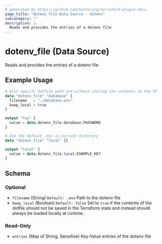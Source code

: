 ```yaml
---
# generated by https://github.com/hashicorp/terraform-plugin-docs
page_title: "dotenv_file Data Source - dotenv"
subcategory: ""
description: |-
  Reads and provides the entries of a dotenv file
---
```


# dotenv_file (Data Source)

Reads and provides the entries of a dotenv file

## Example Usage

```terraform
# With specifc dotfile path and without storing the contents to the TF state
data "dotenv_file" "database" {
  filename   = "./database.env"
  keep_local = true
}

output "foo" {
  value = data.dotenv_file.database.PASSWORD
}

# Use the default .env in current directory
data "dotenv_file" "local" {}

output "local" {
  value = data.dotenv_file.local.EXAMPLE_KEY
}
```

<!-- schema generated by tfplugindocs -->
## Schema

### Optional

- `filename` (String) `Default: .env` Path to the dotenv file
- `keep_local` (Boolean) `Default: false` Set to `true` if the contents of the dotfile should not be saved in the Terraform state and instead should always be loaded locally at runtime.

### Read-Only

- `entries` (Map of String, Sensitive) Key-Value entries of the dotenv file
